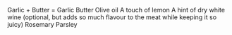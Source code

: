 Garlic + Butter = Garlic Butter
Olive oil
A touch of lemon
A hint of dry white wine (optional, but adds so much flavour to the meat while keeping it so juicy)
Rosemary
Parsley